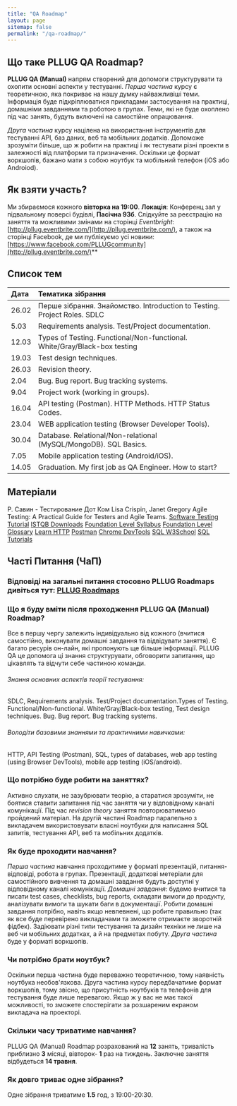 ```yaml
---
title: "QA Roadmap"
layout: page
sitemap: false
permalink: "/qa-roadmap/"
---
```


## Що таке PLLUG QA Roadmap?

**PLLUG QA (Manual)** напрям створений для допомоги структурувати та охопити основні аспекти у тестуванні. *Перша частина* курсу є теоретичною, яка покриває на нашу думку найважливіші теми. Інформація буде підкріплюватися  прикладами застосування на практиці, домашніми завданнями та роботою в групах. Теми, які не буде охоплено під час занять, будуть включені на самостійне опрацювання.

*Друга частина* курсу націлена на використання інструментів для тестуванні API, баз даних, веб та мобільних додатків. Допоможе зрозуміти більше, що ж робити на практиці і як тестувати різні проекти в залежності від платформи та призначення. Оскільки це формат воркшопів, бажано мати з собою ноутбук та мобільний телефон (iOS або Androiod).


## Як взяти участь?
Ми збираємося кожного **вівторка на 19:00**. 
**Локація**: Конференц зал у підвальному поверсі будівлі, **Пасічна 93б**.
Cлідкуйте за реєстрацію на заняття та можливими змінами на сторінці *Eventbright*: [http://pllug.eventbrite.com/](http://pllug.eventbrite.com/), а також на сторінці Facebook, де ми публікуємо усі новини: [https://www.facebook.com/PLLUGcommunity](http://pllug.eventbrite.com/)** 

## Список тем
|  Дата | Тематика зібрання |
|:----|:----|
|26.02|Перше зібрання. Знайомство. Introduction to Testing. Project Roles. SDLC |
|5.03| Requirements analysis. Test/Project documentation.  |
|12.03|Types of Testing.  Functional/Non-functional. White/Gray/Black-box testing
|19.03|Test design techniques. |
|26.03|Revision theory.|
|2.04|Bug. Bug report. Bug tracking systems.|
|9.04|Project work (working in groups). |
|16.04|API testing (Postman). HTTP Methods. HTTP Status Codes. |
|23.04|WEB application testing (Browser Developer Tools). |
|30.04|Database. Relational/Non-relational (MySQL/MongoDB). SQL Basics.|
|7.05|Mobile application testing (Android/iOS).|
|14.05|Graduation. My first job as QA Engineer. How to start?|

## Матеріали 
Р. Савин - Тестирование Дот Ком
Lisa Crispin, Janet Gregory Agile Testing: A Practical Guide for Testers and Agile Teams.
[Software Testing Tutorial](https://www.guru99.com/software-testing.html)
[ISTQB Downloads](https://www.istqb.org/downloads)
[Foundation Level Syllabus](https://www.istqb.org/downloads/send/51-ctfl2018/208-ctfl-2018-syllabus.html)
[Foundation Level Glossary](https://www.istqb.org/downloads/send/20-istqb-glossary/210-istqb-glossary-3-2-ga-release-notes-final.html)
[Learn HTTP](https://www.tutorialspoint.com/http/index.htm)
[Postman](https://learning.getpostman.com/docs/postman/api_documentation/intro_to_api_documentation/)
[Chrome DevTools](https://developers.google.com/web/tools/chrome-devtools/)
[SQL W3School](https://www.w3schools.com/sql/)
[SQL Tutorials](https://www.guru99.com/sql.html)


## Часті Питання (ЧаП)

### Відповіді на загальні питання стосовно PLLUG Roadmaps дивіться тут: [**PLLUG Roadmaps**](http://pllug.org.ua/pllug-roadmaps/)
### Що я буду вміти після проходження PLLUG QA (Manual) Roadmap?
Все в першу чергу залежить індивідуально від кожного (вчитися самостійно, виконувати домашні завдання та відвідувати заняття). Є багато ресурів он-лайн, які пропонують ще більше інформації. PLLUG QA це допомога ці знання структурувати, обговорити запитання, що цікавлять та відчути себе частиною команди.
###### Знання основних аспектів теорії тестування:
SDLC, Requirements analysis. Test/Project documentation.Types of Testing. Functional/Non-functional. White/Gray/Black-box testing, Test design techniques. Bug. Bug report. Bug tracking systems.
###### Володіти базовими знаннями та практичними навичками:
HTTP, API Testing (Postman), SQL, types of databases, web app testing (using Browser DevTools), mobile app testing (iOS/android).

### Що потрібно буде робити на заняттях?
Активно слухати, не зазубрювати теорію, a старатися зрозуміти, не боятися ставити запитання під час заняття чи у відповідному каналі комунікації. Під час *revision theory* заняття повторюватимемо пройдений матеріал. На другій частині Roadmap паралельно з викладачем використовувати власні ноутбуки для написання SQL запитів, тестування API,  веб та мобільних додатків.  


### Як буде проходити навчання?
*Перша частина* навчання проходитиме у форматі презентацій, питання-відповіді, робота в групах.
Презентації, додаткові метеріали для самостійного вивчення та домашні завдання будуть доступні у відповідному каналі комунікації.
*Домашні завдання:* будемо вчитися та писати test cases, checklists, bug reports, складати вимоги до продукту, аналізувати вимоги та  шукати баги в документації.
Робити домашні завдання потрібно, навіть якщо невпевнені, що робите правильно (так як все буде перевірено викладачами та зможете отримаєте зворотній фідбек). 
Задіювати різні типи тестування та дизайн техніки не лише на веб чи мобільних додатках, а й на предметах побуту.
*Друга частина* буде у форматі воркшопів. 


### Чи потрібно брати ноутбук?
Оскільки перша частина буде переважно теоретичною, тому наявність ноутбука необов'язкова. Друга частина курсу передбачатиме формат воркшопів, тому звісно, що присутність ноутбуків та телефонів для тестування буде лише перевагою. Якщо ж у вас не має такої можливості, то зможете спостерігати за розшареним екраном викладача на проекторі. 
### Скільки часу триватиме навчання?
PLLUG QA (Manual) Roadmap розрахований на **12** занять, тривалість приблизно **3** місяці, вівторок- **1** раз на тиждень. Заключне заняття відбудеться **14 травня**.
### Як довго триває одне зібрання?
Одне зібрання триватиме **1.5** год, з 19:00-20:30.
